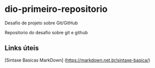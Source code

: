 # dio-primeiro-repositorio
Desafio de projeto sobre Git/GitHub

Repositorio do desafio sobre git e github


## Links úteis
[Sintaxe Basicas MarkDown] (https://markdown.net.br/sintaxe-basica/)
